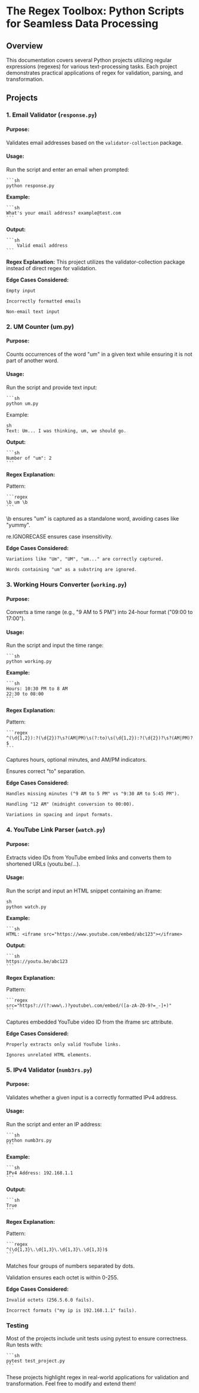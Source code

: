 # The Regex Toolbox: Python Scripts for Seamless Data Processing

## Overview
This documentation covers several Python projects utilizing regular expressions (regexes) for various text-processing tasks. Each project demonstrates practical applications of regex for validation, parsing, and transformation.

## Projects

### 1. **Email Validator (`response.py`)**
#### **Purpose:**
Validates email addresses based on the `validator-collection` package.

#### **Usage:**
Run the script and enter an email when prompted:

    ```sh
    python response.py

**Example:**

    ```sh
    What's your email address? example@test.com
    ```

**Output:**

    ```sh
        Valid email address
    ```

**Regex Explanation:**
This project utilizes the validator-collection package instead of direct regex for validation.

**Edge Cases Considered:**

    Empty input

    Incorrectly formatted emails

    Non-email text input

### 2. **UM Counter (um.py)**
#### **Purpose:**
Counts occurrences of the word "um" in a given text while ensuring it is not part of another word.

#### **Usage:**
Run the script and provide text input:

    ```sh
    python um.py

Example:

    sh
    Text: Um... I was thinking, um, we should go.


**Output:**

    ```sh
    Number of "um": 2
    ```


**Regex Explanation:**

Pattern:

    ```regex
    \b um \b
    ```

\b ensures "um" is captured as a standalone word, avoiding cases like "yummy".

re.IGNORECASE ensures case insensitivity.

**Edge Cases Considered:**

    Variations like "Um", "UM", "um..." are correctly captured.

    Words containing "um" as a substring are ignored.

### 3. **Working Hours Converter (`working.py`)**
#### **Purpose:**
Converts a time range (e.g., "9 AM to 5 PM") into 24-hour format ("09:00 to 17:00").

#### **Usage:**
Run the script and input the time range:

    ```sh
    python working.py

**Example:**

    ```sh
    Hours: 10:30 PM to 8 AM
    22:30 to 08:00
    ```

**Regex Explanation:**

Pattern:

    ```regex
    ^(\d{1,2}):?(\d{2})?\s?(AM|PM)\s(?:to)\s(\d{1,2}):?(\d{2})?\s?(AM|PM)?$
    ```

Captures hours, optional minutes, and AM/PM indicators.

Ensures correct "to" separation.

**Edge Cases Considered:**

    Handles missing minutes ("9 AM to 5 PM" vs "9:30 AM to 5:45 PM").

    Handling "12 AM" (midnight conversion to 00:00).

    Variations in spacing and input formats.

### 4. **YouTube Link Parser (`watch.py`)**
#### **Purpose:**
Extracts video IDs from YouTube embed links and converts them to shortened URLs (youtu.be/...).

#### **Usage:**
Run the script and input an HTML snippet containing an iframe:

    sh
    python watch.py

**Example:**

    ```sh
    HTML: <iframe src="https://www.youtube.com/embed/abc123"></iframe>

**Output:**

    ```sh
    https://youtu.be/abc123
    ```

**Regex Explanation:**

Pattern:

    ```regex
    src="https?://(?:www\.)?youtube\.com/embed/([a-zA-Z0-9?=_-]+)"
    ```

Captures embedded YouTube video ID from the iframe src attribute.

**Edge Cases Considered:**

    Properly extracts only valid YouTube links.

    Ignores unrelated HTML elements.

### 5. **IPv4 Validator (`numb3rs.py`)**
#### **Purpose:**
Validates whether a given input is a correctly formatted IPv4 address.

#### **Usage:**
Run the script and enter an IP address:

    ```sh
    python numb3rs.py
    ```

**Example:**

    ```sh
    IPv4 Address: 192.168.1.1
    ```

**Output:**

    ```sh
    True
    ```

**Regex Explanation:**

Pattern:

    ```regex
    ^(\d{1,3}\.\d{1,3}\.\d{1,3}\.\d{1,3})$
    ```

Matches four groups of numbers separated by dots.

Validation ensures each octet is within 0-255.

**Edge Cases Considered:**

    Invalid octets (256.5.6.0 fails).

    Incorrect formats ("my ip is 192.168.1.1" fails).

### Testing
Most of the projects include unit tests using pytest to ensure correctness. Run tests with:

    ```sh
    pytest test_project.py
    ```

These projects highlight regex in real-world applications for validation and transformation. Feel free to modify and extend them!